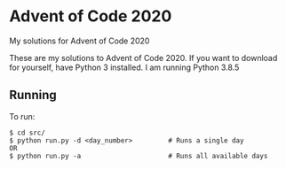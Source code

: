 # Advent of Code 2020
My solutions for Advent of Code 2020

These are my solutions to Advent of Code 2020. 
If you want to download for yourself, have Python 3 installed. I am running Python 3.8.5

**Running**
----------------------------------
To run:

    $ cd src/
    $ python run.py -d <day_number>         # Runs a single day
    OR
    $ python run.py -a                      # Runs all available days
